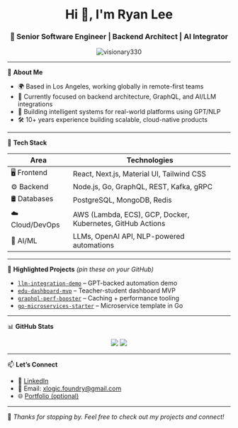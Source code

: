 <h1 align="center">Hi 👋, I'm Ryan Lee</h1>
<h3 align="center">🚀 Senior Software Engineer | Backend Architect | AI Integrator</h3>

<p align="center">
  <img src="https://komarev.com/ghpvc/?username=visionary330&label=Profile%20views&color=0e75b6&style=flat" alt="visionary330" />
</p>

---

🔧 **About Me**

- 🌍 Based in Los Angeles, working globally in remote-first teams
- 🔭 Currently focused on backend architecture, GraphQL, and AI/LLM integrations
- 🧠 Building intelligent systems for real-world platforms using GPT/NLP
- 🛠️ 10+ years experience building scalable, cloud-native products

---

💼 **Tech Stack**

| Area           | Technologies                                                                 |
|----------------|--------------------------------------------------------------------------------|
| 🖥 Frontend     | React, Next.js, Material UI, Tailwind CSS                                     |
| ⚙️ Backend     | Node.js, Go, GraphQL, REST, Kafka, gRPC                                       |
| 🛢️ Databases   | PostgreSQL, MongoDB, Redis                                                     |
| ☁️ Cloud/DevOps| AWS (Lambda, ECS), GCP, Docker, Kubernetes, GitHub Actions                     |
| 🧠 AI/ML        | LLMs, OpenAI API, NLP-powered automations                                     |

---

📌 **Highlighted Projects** *(pin these on your GitHub)*

- [`llm-integration-demo`](https://github.com/visionary330/llm-integration-demo) – GPT-backed automation demo  
- [`edu-dashboard-mvp`](https://github.com/visionary330/edu-dashboard-mvp) – Teacher-student dashboard MVP  
- [`graphql-perf-booster`](https://github.com/visionary330/graphql-perf-booster) – Caching + performance tooling  
- [`go-microservices-starter`](https://github.com/visionary330/go-microservices-starter) – Microservice template in Go  

---

📊 **GitHub Stats**

<p align="center">
  <img src="https://github-readme-stats.vercel.app/api?username=visionary330&show_icons=true&theme=tokyonight" />
  <img src="https://github-readme-stats.vercel.app/api/top-langs/?username=visionary330&layout=compact&theme=tokyonight" />
</p>

---

📫 **Let’s Connect**

- 💼 [LinkedIn](https://linkedin.com/in/yourprofile)  
- 📧 Email: xlogic.foundry@gmail.com  
- 🌐 [Portfolio (optional)](https://yourdomain.com)  

---

🌟 *Thanks for stopping by. Feel free to check out my projects and connect!*
